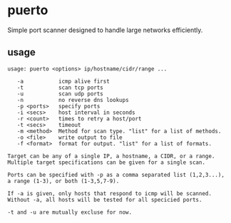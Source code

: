 puerto
======

Simple port scanner designed to handle large networks efficiently. 

usage
-----

    usage: puerto <options> ip/hostname/cidr/range ...
    
       -a           icmp alive first
       -t           scan tcp ports 
       -u           scan udp ports
       -n           no reverse dns lookups
       -p <ports>   specify ports
       -i <secs>    host interval in seconds
       -r <count>   times to retry a host/port
       -t <secs>    timeout
       -m <method>  Method for scan type. "list" for a list of methods.
       -o <file>    write output to file
       -f <format>  format for output. "list" for a list of formats.
       
    Target can be any of a single IP, a hostname, a CIDR, or a range. 
    Multiple target specifications can be given for a single scan.
    
    Ports can be specified with -p as a comma separated list (1,2,3...), 
    a range (1-3), or both (1-3,5,7-9). 
    
    If -a is given, only hosts that respond to icmp will be scanned.
    Without -a, all hosts will be tested for all specicied ports.
    
    -t and -u are mutually excluse for now. 
